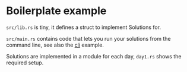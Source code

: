 # Boilerplate example

`src/lib.rs` is tiny, it defines a struct to implement Solutions for.

`src/main.rs` contains code that lets you run your solutions from the command line, see also the [cli](../cli) example.

Solutions are implemented in a module for each day, `day1.rs` shows the required setup.
